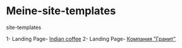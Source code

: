 # Meine-site-templates
site-templates

1- Landing Page- [Indian coffee](https://dmitry5895.github.io/Meine-site-templates/branch_site/src/)
2- Landing Page- [Компания "Гранит"](https://dmitry5895.github.io/Meine-site-templates/Granit_site/)
